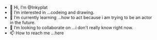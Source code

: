 - 👋 Hi, I’m @Inkyplat
- 👀 I’m interested in ...codeing and drawing.
- 🌱 I’m currently learning ...how to act because i am trying to be an actor in the future.
- 💞️ I’m looking to collaborate on ...i don't really know right now.
- 📫 How to reach me ...here

<!---
Inkyplat/Inkyplat is a ✨ special ✨ repository because its `README.md` (this file) appears on your GitHub profile.
You can click the Preview link to take a look at your changes.
--->

